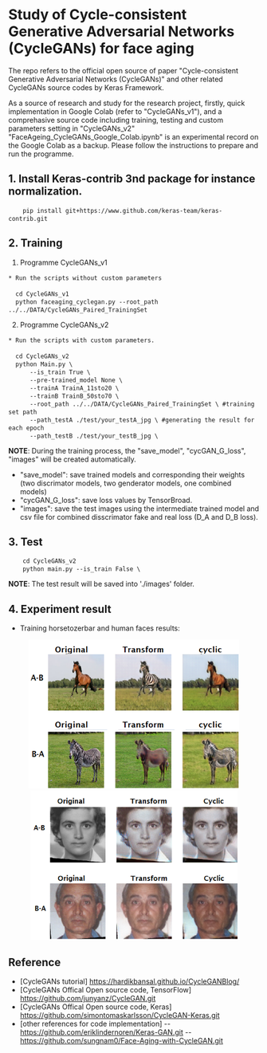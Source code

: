 # Study of Cycle-consistent Generative Adversarial Networks (CycleGANs) for face aging
The repo refers to the official open source of paper "Cycle-consistent Generative Adversarial Networks (CycleGANs)" and other related CycleGANs source codes by Keras Framework.

As a source of research and study for the research project, firstly, quick implementation in Google Colab (refer to "CycleGANs_v1"), and a comprehasive source code including training, testing and custom parameters setting in "CycleGANs_v2"
"FaceAgeing_CycleGANs_Google_Colab.ipynb" is an experimental record on the Google Colab as a backup.
Please follow the instructions to prepare and run the programme.
## 1. Install Keras-contrib 3nd package for instance normalization.
``` 
    pip install git+https://www.github.com/keras-team/keras-contrib.git
```
 
## 2. Training

1) Programme CycleGANs_v1
```
* Run the scripts without custom parameters

  cd CycleGANs_v1
  python faceaging_cyclegan.py --root_path ../../DATA/CycleGANs_Paired_TrainingSet
```

2) Programme CycleGANs_v2

```
* Run the scripts with custom parameters.

  cd CycleGANs_v2 
  python Main.py \
      --is_train True \
      --pre-trained_model None \
      --trainA TrainA_11sto20 \
      --trainB TrainB_50sto70 \
      --root_path ../../DATA/CycleGANs_Paired_TrainingSet \ #training set path
      --path_testA ./test/your_testA_jpg \ #generating the result for each epoch
      --path_testB ./test/your_testB_jpg \
```
**NOTE**: During the training process, the "save_model", "cycGAN_G_loss", "images" will be created automatically. 
 - "save_model": save trained models and corresponding their weights (two discrimator models, two genderator models, one combined models)
 - "cycGAN_G_loss": save loss values by TensorBroad.
 - "images": save the test images using the intermediate trained model and csv file for combined disscrimator fake and real loss (D_A and D_B loss). 

## 3. Test 
```
    cd CycleGANs_v2
    python main.py --is_train False \ 
```
**NOTE**:
   The test result will be saved into './images' folder.

## 4. Experiment result
 - Training horsetozerbar and human faces results:
<p align="center">
  <img src="CycleGANs_v1/images/34_1050.png" height="300",width="800">
  <img src="CycleGANs_v1/images/34_1150_human.png" height="300",width="800">
</p>

## Reference
- [CycleGANs tutorial]
   https://hardikbansal.github.io/CycleGANBlog/
- [CycleGANs Offical Open source code, TensorFlow] 
   https://github.com/junyanz/CycleGAN.git
- [CycleGANs Offical Open source code, Keras]
   https://github.com/simontomaskarlsson/CycleGAN-Keras.git
- [other references for code implementation]
 --https://github.com/eriklindernoren/Keras-GAN.git
 --https://github.com/sungnam0/Face-Aging-with-CycleGAN.git
